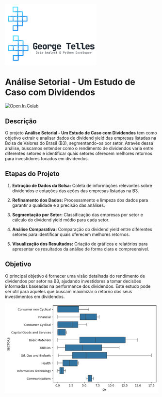 <div>
  <img src="https://raw.githubusercontent.com/GeorgeTelles/georgetelles/f69531ec6b293b5148563588a764c010015d315e/logo_clara.png" alt="logo clara" width="300" style="display: inline-block; vertical-align: top; margin-right: 10px;">
  <img src="https://raw.githubusercontent.com/GeorgeTelles/georgetelles/f69531ec6b293b5148563588a764c010015d315e/logo_dark.png" alt="logo dark" width="300" style="display: inline-block; vertical-align: top;">
</div>

# Análise Setorial - Um Estudo de Caso com Dividendos

[![Open In Colab](https://colab.research.google.com/assets/colab-badge.svg)](https://colab.research.google.com/github/GeorgeTelles/DY_por_setor/blob/main/An%C3%A1lise_setorial.ipynb)

## Descrição

O projeto **Análise Setorial - Um Estudo de Caso com Dividendos** tem como objetivo extrair e analisar dados de dividend yield das empresas listadas na Bolsa de Valores do Brasil (B3), segmentando-os por setor. Através dessa análise, buscamos entender como o rendimento de dividendos varia entre diferentes setores e identificar quais setores oferecem melhores retornos para investidores focados em dividendos.

## Etapas do Projeto

1. **Extração de Dados da Bolsa:** Coleta de informações relevantes sobre dividendos e cotações das ações das empresas listadas na B3.

2. **Refinamento dos Dados:** Processamento e limpeza dos dados para garantir a qualidade e a precisão das análises.

3. **Segmentação por Setor:** Classificação das empresas por setor e cálculo do dividend yield médio para cada setor.

4. **Análise Comparativa:** Comparação do dividend yield entre diferentes setores para identificar quais oferecem melhores retornos.

5. **Visualização dos Resultados:** Criação de gráficos e relatórios para apresentar os resultados da análise de forma clara e compreensível.

## Objetivo

O principal objetivo é fornecer uma visão detalhada do rendimento de dividendos por setor na B3, ajudando investidores a tomar decisões informadas baseadas na performance dos dividendos. Este estudo pode ser útil para aqueles que buscam maximizar o retorno dos seus investimentos em dividendos.

<img src="https://github.com/GeorgeTelles/DY_por_setor/blob/8a4abb7c340307609943252dbbf154527f55e180/plot.png">

